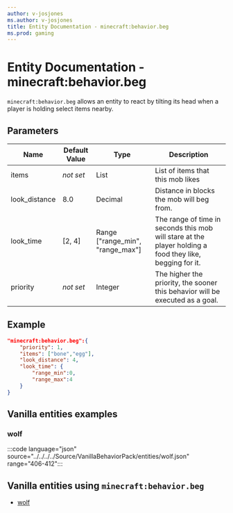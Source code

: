 ```yaml
---
author: v-josjones
ms.author: v-josjones
title: Entity Documentation - minecraft:behavior.beg
ms.prod: gaming
---
```


# Entity Documentation - minecraft:behavior.beg

`minecraft:behavior.beg` allows an entity to react by tilting its head when a player is holding select items nearby.

## Parameters

|Name |Default Value  |Type  |Description  |
|---------|---------|---------|---------|
|items|*not set* |List |List of items that this mob likes |
|look_distance|8.0 |Decimal |Distance in blocks the mob will beg from. |
|look_time |[2, 4]|Range ["range_min", "range_max"] |The range of time in seconds this mob will stare at the player holding a food they like, begging for it. |
|priority|*not set*|Integer|The higher the priority, the sooner this behavior will be executed as a goal.|

## Example

```json
"minecraft:behavior.beg":{
    "priority": 1,
    "items": ["bone","egg"],
    "look_distance": 4,
    "look_time": {
        "range_min":0,
        "range_max":4
    }
}
```

## Vanilla entities examples

### wolf

:::code language="json" source="../../../../Source/VanillaBehaviorPack/entities/wolf.json" range="406-412":::

## Vanilla entities using `minecraft:behavior.beg`

- [wolf](../../../../Source/VanillaBehaviorPack_Snippets/entities/wolf.md)
